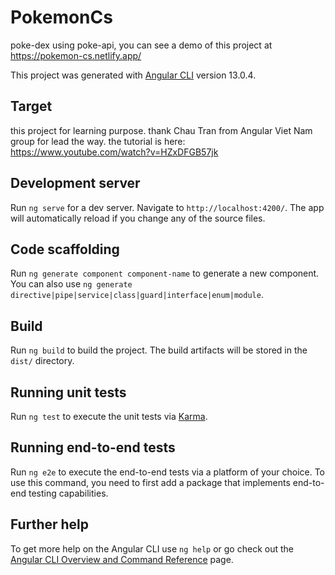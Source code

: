 # PokemonCs

poke-dex using poke-api, you can see a demo of this project at https://pokemon-cs.netlify.app/

This project was generated with [Angular CLI](https://github.com/angular/angular-cli) version 13.0.4.

## Target

this project for learning purpose. thank Chau Tran from Angular Viet Nam group for lead the way. the tutorial is here: https://www.youtube.com/watch?v=HZxDFGB57jk

## Development server

Run `ng serve` for a dev server. Navigate to `http://localhost:4200/`. The app will automatically reload if you change any of the source files.

## Code scaffolding

Run `ng generate component component-name` to generate a new component. You can also use `ng generate directive|pipe|service|class|guard|interface|enum|module`.

## Build

Run `ng build` to build the project. The build artifacts will be stored in the `dist/` directory.

## Running unit tests

Run `ng test` to execute the unit tests via [Karma](https://karma-runner.github.io).

## Running end-to-end tests

Run `ng e2e` to execute the end-to-end tests via a platform of your choice. To use this command, you need to first add a package that implements end-to-end testing capabilities.

## Further help

To get more help on the Angular CLI use `ng help` or go check out the [Angular CLI Overview and Command Reference](https://angular.io/cli) page.
